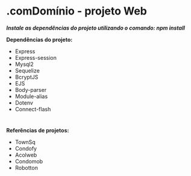 # .comDomínio - projeto Web

***Instale as dependências do projeto utilizando o comando: npm install***

**Dependências do projeto:**
  * Express
  * Express-session
  * Mysql2
  * Sequelize
  * BcryptJS
  * EJS
  * Body-parser
  * Module-alias
  * Dotenv
  * Connect-flash
#
**Referências de projetos:**
  * TownSq
  * Condofy
  * Acolweb
  * Condomob
  * Robotton
